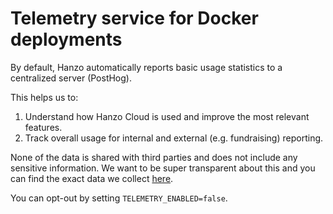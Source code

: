 # Telemetry service for Docker deployments

By default, Hanzo automatically reports basic usage statistics to a centralized server (PostHog).

This helps us to:

1. Understand how Hanzo Cloud is used and improve the most relevant features.
2. Track overall usage for internal and external (e.g. fundraising) reporting.

None of the data is shared with third parties and does not include any sensitive information. We want to be super transparent about this and you can find the exact data we collect [here](/src/features/telemetry/index.ts).

You can opt-out by setting `TELEMETRY_ENABLED=false`.
